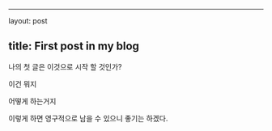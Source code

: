 ---

layout: post

title: First post in my blog
----------------------------

나의 첫 글은 이것으로 시작 할 것인가?

이건 뭐지

어떻게 하는거지

이렇게 하면 영구적으로 남을 수 있으니 좋기는 하겠다.
